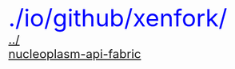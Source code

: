 <font size= 10 color = Blue>./io/github/xenfork/</font></br>
<font size = 5>[../](../github.md)</font></br>
<font size = 5>[nucleoplasm-api-fabric](nucleoplasm-api-fabric/nucleoplasm-api-fabric.md)</font></br>